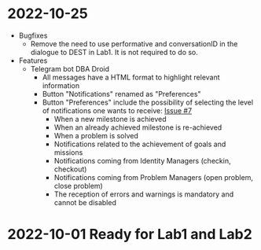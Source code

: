 
# 2022-10-25
   - Bugfixes
      - Remove the need to use performative and conversationID in the dialogue to DEST in Lab1. It is not required to do so.
   - Features
      - Telegram bot DBA Droid
         - All messages have a HTML format to highlight relevant information
         - Button "Notifications" renamed as "Preferences"
         - Button "Preferences" include the possibility of selecting the level of notifications one wants to receive: [Issue #7](https://github.com/Anatoli-Grishenko/es.ugr.larva.core/issues/7)
            - When a new milestone is achieved
            - When an already achieved milestone is re-achieved
            - When a problem is solved
            - Notifications related to the achievement of goals and missions
            - Notifications coming from Identity Managers (checkin, checkout)
            - Notifications coming from Problem Managers (open problem, close problem)
            - The reception of errors and warnings is mandatory and cannot be disabled

# 2022-10-01 Ready for Lab1 and Lab2
